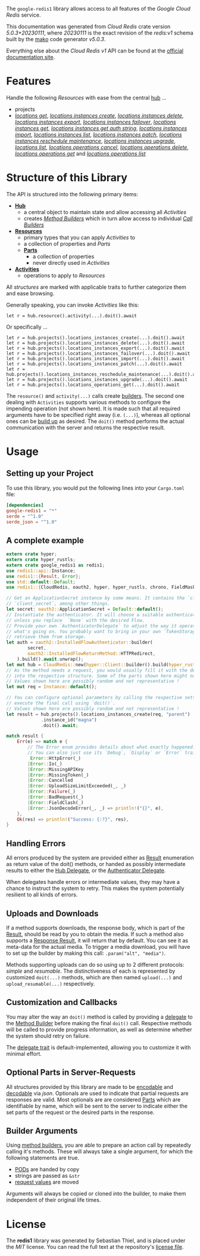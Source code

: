 <!---
DO NOT EDIT !
This file was generated automatically from 'src/generator/templates/api/README.md.mako'
DO NOT EDIT !
-->
The `google-redis1` library allows access to all features of the *Google Cloud Redis* service.

This documentation was generated from *Cloud Redis* crate version *5.0.3+20230111*, where *20230111* is the exact revision of the *redis:v1* schema built by the [mako](http://www.makotemplates.org/) code generator *v5.0.3*.

Everything else about the *Cloud Redis* *v1* API can be found at the
[official documentation site](https://cloud.google.com/memorystore/docs/redis/).
# Features

Handle the following *Resources* with ease from the central [hub](https://docs.rs/google-redis1/5.0.3+20230111/google_redis1/CloudRedis) ...

* projects
 * [*locations get*](https://docs.rs/google-redis1/5.0.3+20230111/google_redis1/api::ProjectLocationGetCall), [*locations instances create*](https://docs.rs/google-redis1/5.0.3+20230111/google_redis1/api::ProjectLocationInstanceCreateCall), [*locations instances delete*](https://docs.rs/google-redis1/5.0.3+20230111/google_redis1/api::ProjectLocationInstanceDeleteCall), [*locations instances export*](https://docs.rs/google-redis1/5.0.3+20230111/google_redis1/api::ProjectLocationInstanceExportCall), [*locations instances failover*](https://docs.rs/google-redis1/5.0.3+20230111/google_redis1/api::ProjectLocationInstanceFailoverCall), [*locations instances get*](https://docs.rs/google-redis1/5.0.3+20230111/google_redis1/api::ProjectLocationInstanceGetCall), [*locations instances get auth string*](https://docs.rs/google-redis1/5.0.3+20230111/google_redis1/api::ProjectLocationInstanceGetAuthStringCall), [*locations instances import*](https://docs.rs/google-redis1/5.0.3+20230111/google_redis1/api::ProjectLocationInstanceImportCall), [*locations instances list*](https://docs.rs/google-redis1/5.0.3+20230111/google_redis1/api::ProjectLocationInstanceListCall), [*locations instances patch*](https://docs.rs/google-redis1/5.0.3+20230111/google_redis1/api::ProjectLocationInstancePatchCall), [*locations instances reschedule maintenance*](https://docs.rs/google-redis1/5.0.3+20230111/google_redis1/api::ProjectLocationInstanceRescheduleMaintenanceCall), [*locations instances upgrade*](https://docs.rs/google-redis1/5.0.3+20230111/google_redis1/api::ProjectLocationInstanceUpgradeCall), [*locations list*](https://docs.rs/google-redis1/5.0.3+20230111/google_redis1/api::ProjectLocationListCall), [*locations operations cancel*](https://docs.rs/google-redis1/5.0.3+20230111/google_redis1/api::ProjectLocationOperationCancelCall), [*locations operations delete*](https://docs.rs/google-redis1/5.0.3+20230111/google_redis1/api::ProjectLocationOperationDeleteCall), [*locations operations get*](https://docs.rs/google-redis1/5.0.3+20230111/google_redis1/api::ProjectLocationOperationGetCall) and [*locations operations list*](https://docs.rs/google-redis1/5.0.3+20230111/google_redis1/api::ProjectLocationOperationListCall)




# Structure of this Library

The API is structured into the following primary items:

* **[Hub](https://docs.rs/google-redis1/5.0.3+20230111/google_redis1/CloudRedis)**
    * a central object to maintain state and allow accessing all *Activities*
    * creates [*Method Builders*](https://docs.rs/google-redis1/5.0.3+20230111/google_redis1/client::MethodsBuilder) which in turn
      allow access to individual [*Call Builders*](https://docs.rs/google-redis1/5.0.3+20230111/google_redis1/client::CallBuilder)
* **[Resources](https://docs.rs/google-redis1/5.0.3+20230111/google_redis1/client::Resource)**
    * primary types that you can apply *Activities* to
    * a collection of properties and *Parts*
    * **[Parts](https://docs.rs/google-redis1/5.0.3+20230111/google_redis1/client::Part)**
        * a collection of properties
        * never directly used in *Activities*
* **[Activities](https://docs.rs/google-redis1/5.0.3+20230111/google_redis1/client::CallBuilder)**
    * operations to apply to *Resources*

All *structures* are marked with applicable traits to further categorize them and ease browsing.

Generally speaking, you can invoke *Activities* like this:

```Rust,ignore
let r = hub.resource().activity(...).doit().await
```

Or specifically ...

```ignore
let r = hub.projects().locations_instances_create(...).doit().await
let r = hub.projects().locations_instances_delete(...).doit().await
let r = hub.projects().locations_instances_export(...).doit().await
let r = hub.projects().locations_instances_failover(...).doit().await
let r = hub.projects().locations_instances_import(...).doit().await
let r = hub.projects().locations_instances_patch(...).doit().await
let r = hub.projects().locations_instances_reschedule_maintenance(...).doit().await
let r = hub.projects().locations_instances_upgrade(...).doit().await
let r = hub.projects().locations_operations_get(...).doit().await
```

The `resource()` and `activity(...)` calls create [builders][builder-pattern]. The second one dealing with `Activities`
supports various methods to configure the impending operation (not shown here). It is made such that all required arguments have to be
specified right away (i.e. `(...)`), whereas all optional ones can be [build up][builder-pattern] as desired.
The `doit()` method performs the actual communication with the server and returns the respective result.

# Usage

## Setting up your Project

To use this library, you would put the following lines into your `Cargo.toml` file:

```toml
[dependencies]
google-redis1 = "*"
serde = "^1.0"
serde_json = "^1.0"
```

## A complete example

```Rust
extern crate hyper;
extern crate hyper_rustls;
extern crate google_redis1 as redis1;
use redis1::api::Instance;
use redis1::{Result, Error};
use std::default::Default;
use redis1::{CloudRedis, oauth2, hyper, hyper_rustls, chrono, FieldMask};

// Get an ApplicationSecret instance by some means. It contains the `client_id` and
// `client_secret`, among other things.
let secret: oauth2::ApplicationSecret = Default::default();
// Instantiate the authenticator. It will choose a suitable authentication flow for you,
// unless you replace  `None` with the desired Flow.
// Provide your own `AuthenticatorDelegate` to adjust the way it operates and get feedback about
// what's going on. You probably want to bring in your own `TokenStorage` to persist tokens and
// retrieve them from storage.
let auth = oauth2::InstalledFlowAuthenticator::builder(
        secret,
        oauth2::InstalledFlowReturnMethod::HTTPRedirect,
    ).build().await.unwrap();
let mut hub = CloudRedis::new(hyper::Client::builder().build(hyper_rustls::HttpsConnectorBuilder::new().with_native_roots().https_or_http().enable_http1().build()), auth);
// As the method needs a request, you would usually fill it with the desired information
// into the respective structure. Some of the parts shown here might not be applicable !
// Values shown here are possibly random and not representative !
let mut req = Instance::default();

// You can configure optional parameters by calling the respective setters at will, and
// execute the final call using `doit()`.
// Values shown here are possibly random and not representative !
let result = hub.projects().locations_instances_create(req, "parent")
             .instance_id("magna")
             .doit().await;

match result {
    Err(e) => match e {
        // The Error enum provides details about what exactly happened.
        // You can also just use its `Debug`, `Display` or `Error` traits
         Error::HttpError(_)
        |Error::Io(_)
        |Error::MissingAPIKey
        |Error::MissingToken(_)
        |Error::Cancelled
        |Error::UploadSizeLimitExceeded(_, _)
        |Error::Failure(_)
        |Error::BadRequest(_)
        |Error::FieldClash(_)
        |Error::JsonDecodeError(_, _) => println!("{}", e),
    },
    Ok(res) => println!("Success: {:?}", res),
}

```
## Handling Errors

All errors produced by the system are provided either as [Result](https://docs.rs/google-redis1/5.0.3+20230111/google_redis1/client::Result) enumeration as return value of
the doit() methods, or handed as possibly intermediate results to either the
[Hub Delegate](https://docs.rs/google-redis1/5.0.3+20230111/google_redis1/client::Delegate), or the [Authenticator Delegate](https://docs.rs/yup-oauth2/*/yup_oauth2/trait.AuthenticatorDelegate.html).

When delegates handle errors or intermediate values, they may have a chance to instruct the system to retry. This
makes the system potentially resilient to all kinds of errors.

## Uploads and Downloads
If a method supports downloads, the response body, which is part of the [Result](https://docs.rs/google-redis1/5.0.3+20230111/google_redis1/client::Result), should be
read by you to obtain the media.
If such a method also supports a [Response Result](https://docs.rs/google-redis1/5.0.3+20230111/google_redis1/client::ResponseResult), it will return that by default.
You can see it as meta-data for the actual media. To trigger a media download, you will have to set up the builder by making
this call: `.param("alt", "media")`.

Methods supporting uploads can do so using up to 2 different protocols:
*simple* and *resumable*. The distinctiveness of each is represented by customized
`doit(...)` methods, which are then named `upload(...)` and `upload_resumable(...)` respectively.

## Customization and Callbacks

You may alter the way an `doit()` method is called by providing a [delegate](https://docs.rs/google-redis1/5.0.3+20230111/google_redis1/client::Delegate) to the
[Method Builder](https://docs.rs/google-redis1/5.0.3+20230111/google_redis1/client::CallBuilder) before making the final `doit()` call.
Respective methods will be called to provide progress information, as well as determine whether the system should
retry on failure.

The [delegate trait](https://docs.rs/google-redis1/5.0.3+20230111/google_redis1/client::Delegate) is default-implemented, allowing you to customize it with minimal effort.

## Optional Parts in Server-Requests

All structures provided by this library are made to be [encodable](https://docs.rs/google-redis1/5.0.3+20230111/google_redis1/client::RequestValue) and
[decodable](https://docs.rs/google-redis1/5.0.3+20230111/google_redis1/client::ResponseResult) via *json*. Optionals are used to indicate that partial requests are responses
are valid.
Most optionals are are considered [Parts](https://docs.rs/google-redis1/5.0.3+20230111/google_redis1/client::Part) which are identifiable by name, which will be sent to
the server to indicate either the set parts of the request or the desired parts in the response.

## Builder Arguments

Using [method builders](https://docs.rs/google-redis1/5.0.3+20230111/google_redis1/client::CallBuilder), you are able to prepare an action call by repeatedly calling it's methods.
These will always take a single argument, for which the following statements are true.

* [PODs][wiki-pod] are handed by copy
* strings are passed as `&str`
* [request values](https://docs.rs/google-redis1/5.0.3+20230111/google_redis1/client::RequestValue) are moved

Arguments will always be copied or cloned into the builder, to make them independent of their original life times.

[wiki-pod]: http://en.wikipedia.org/wiki/Plain_old_data_structure
[builder-pattern]: http://en.wikipedia.org/wiki/Builder_pattern
[google-go-api]: https://github.com/google/google-api-go-client

# License
The **redis1** library was generated by Sebastian Thiel, and is placed
under the *MIT* license.
You can read the full text at the repository's [license file][repo-license].

[repo-license]: https://github.com/Byron/google-apis-rsblob/main/LICENSE.md

